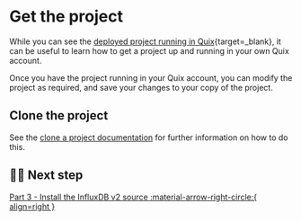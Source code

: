 # Get the project

While you can see the [deployed project running in Quix](https://portal.platform.quix.io/pipeline?token=pat-7381f57aaee34adf95382c3a60df6306&workspace=demo-predictivemaintenance-production){target=_blank}, it can be useful to learn how to get a project up and running in your own Quix account. 

Once you have the project running in your Quix account, you can modify the project as required, and save your changes to your copy of the project. 

## Clone the project

See the [clone a project documentation](../../create/clone-project.md) for further information on how to do this.

## 🏃‍♀️ Next step

[Part 3 - Install the InfluxDB v2 source :material-arrow-right-circle:{ align=right }](./influxdb-source.md)
